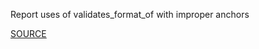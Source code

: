 Report uses of validates_format_of with improper anchors


[SOURCE](http://brakemanscanner.org/docs/warning_types/format_validation/)